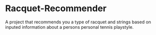 # Racquet-Recommender
A project that recommends you a type of racquet and strings based on inputed information about a persons personal tennis playstyle. 
